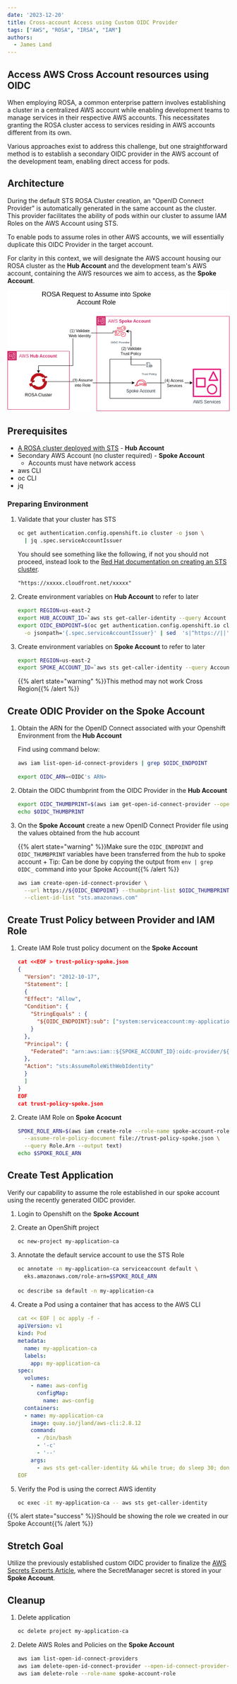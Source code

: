 ```yaml
---
date: '2023-12-20'
title: Cross-account Access using Custom OIDC Provider
tags: ["AWS", "ROSA", "IRSA", "IAM"]
authors:
  - James Land
---
```


## Access AWS Cross Account resources using OIDC

When employing ROSA, a common enterprise pattern involves establishing a cluster in a centralized AWS account while enabling development teams to manage services in their respective AWS accounts. This necessitates granting the ROSA cluster access to services residing in AWS accounts different from its own.

Various approaches exist to address this challenge, but one straightforward method is to establish a secondary OIDC provider in the AWS account of the development team, enabling direct access for pods.

## Architecture

During the default STS ROSA Cluster creation, an "OpenID Connect Provider" is automatically generated in the same account as the cluster. This provider facilitates the ability of pods within our cluster to assume IAM Roles on the AWS Account using STS.

To enable pods to assume roles in other AWS accounts, we will essentially duplicate this OIDC Provider in the target account.

For clarity in this context, we will designate the AWS account housing our ROSA cluster as the **Hub Account** and the development team's AWS account, containing the AWS resources we aim to access, as the **Spoke Account**.

![Cross Account OIDC Access](assets/cross-account-oidc-access.drawio.png)

## Prerequisites

* [A ROSA cluster deployed with STS](/experts/rosa/sts/) - **Hub Account**
* Secondary AWS Account (no cluster required) - **Spoke Account**
  * Accounts must have network access
* aws CLI
* oc CLI
* jq

### Preparing Environment

1. Validate that your cluster has STS

    ```bash
    oc get authentication.config.openshift.io cluster -o json \
      | jq .spec.serviceAccountIssuer
    ```

    You should see something like the following, if not you should not proceed, instead look to the [Red Hat documentation on creating an STS cluster](https://docs.openshift.com/rosa/rosa_getting_started_sts/rosa_creating_a_cluster_with_sts/rosa-sts-creating-a-cluster-quickly.html).

    ```txt
    "https://xxxxx.cloudfront.net/xxxxx"
    ```

2. Create environment variables on **Hub Account** to refer to later

    ```bash
    export REGION=us-east-2
    export HUB_ACCOUNT_ID=`aws sts get-caller-identity --query Account --output text`
    export OIDC_ENDPOINT=$(oc get authentication.config.openshift.io cluster \
      -o jsonpath='{.spec.serviceAccountIssuer}' | sed  's|^https://||')
    ```

3. Create environment variables on **Spoke Account** to refer to later

    ```bash
    export REGION=us-east-2
    export SPOKE_ACCOUNT_ID=`aws sts get-caller-identity --query Account --output text`
    ```

    {{% alert state="warning" %}}This method may not work Cross Region{{% /alert %}}

## Create ODIC Provider on the Spoke Account

1. Obtain the ARN for the OpenID Connect associated with your Openshift Environment from the **Hub Account**

    Find using command below:

    ```bash
    aws iam list-open-id-connect-providers | grep $OIDC_ENDPOINT
    ```

    ```bash
    export OIDC_ARN=<OIDC's ARN>
    ```

2. Obtain the OIDC thumbprint from the OIDC Provider in the **Hub Account**

    ```bash
    export OIDC_THUMBPRINT=$(aws iam get-open-id-connect-provider --open-id-connect-provider-arn $OIDC_ARN --query ThumbprintList --output text)
    echo $OIDC_THUMBPRINT
    ```

3. On the **Spoke Account** create a new OpenID Connect Provider file using the values obtained from the hub account

    {{% alert state="warning" %}}Make sure the `OIDC_ENDPOINT` and `OIDC_THUMBPRINT` variables have been transferred from the hub to spoke account
    +
    Tip: Can be done by copying the output from `env | grep OIDC_` command into your Spoke Account{{% /alert %}}

    ```bash
    aws iam create-open-id-connect-provider \
      --url https://${OIDC_ENDPOINT} --thumbprint-list $OIDC_THUMBPRINT \
      --client-id-list "sts.amazonaws.com"
    ```

## Create Trust Policy between Provider and IAM Role

1. Create IAM Role trust policy document on the **Spoke Account**

    ```json
    cat <<EOF > trust-policy-spoke.json
    {
      "Version": "2012-10-17",
      "Statement": [
      {
      "Effect": "Allow",
      "Condition": {
        "StringEquals" : {
          "${OIDC_ENDPOINT}:sub": ["system:serviceaccount:my-application-ca:default"]
        }
      },
      "Principal": {
        "Federated": "arn:aws:iam::${SPOKE_ACCOUNT_ID}:oidc-provider/${OIDC_ENDPOINT}"
      },
      "Action": "sts:AssumeRoleWithWebIdentity"
      }
      ]
    }
    EOF
    cat trust-policy-spoke.json
    ```

1. Create IAM Role on **Spoke Acocunt**

    ```bash
    SPOKE_ROLE_ARN=$(aws iam create-role --role-name spoke-account-role \
      --assume-role-policy-document file://trust-policy-spoke.json \
      --query Role.Arn --output text)
    echo $SPOKE_ROLE_ARN
    ```

## Create Test Application

Verify our capability to assume the role established in our spoke account using the recently generated OIDC provider.

1. Login to Openshift on the **Spoke Account**

1. Create an OpenShift project

    ```bash
    oc new-project my-application-ca
    ```

1. Annotate the default service account to use the STS Role

    ```bash
    oc annotate -n my-application-ca serviceaccount default \
      eks.amazonaws.com/role-arn=$SPOKE_ROLE_ARN
    
    oc describe sa default -n my-application-ca
    ```

1. Create a Pod using a container that has access to the AWS CLI

    ```yaml
    cat << EOF | oc apply -f -
    apiVersion: v1
    kind: Pod
    metadata:
      name: my-application-ca
      labels:
        app: my-application-ca
    spec:
      volumes:
        - name: aws-config
          configMap:
            name: aws-config
      containers:
      - name: my-application-ca
        image: quay.io/jland/aws-cli:2.8.12
        command:
          - /bin/bash
          - '-c'
          - '--'
        args:
          - aws sts get-caller-identity && while true; do sleep 30; done
    EOF
    ```

1. Verify the Pod is using the correct AWS identity

    ```bash
    oc exec -it my-application-ca -- aws sts get-caller-identity
    ```

{{% alert state="success" %}}Should be showing the role we created in our Spoke Account{{% /alert %}}

## Stretch Goal

Utilize the previously established custom OIDC provider to finalize the [AWS Secrets Experts Article](/experts/rosa/ecr-secret-operator), where the SecretManager secret is stored in your **Spoke Account**.

## Cleanup

1. Delete application

    ```bash
    oc delete project my-application-ca
    ```

2. Delete AWS Roles and Policies on the **Spoke Account**

    ```bash
    aws iam list-open-id-connect-providers
    aws iam delete-open-id-connect-provider --open-id-connect-provider-arn <SPOKE ACCOUNT OIDC ARN>
    aws iam delete-role --role-name spoke-account-role
    ```
